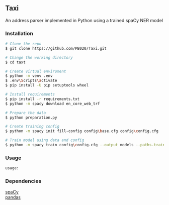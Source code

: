 ## Taxi
An address parser implemented in Python using a trained spaCy NER model

### Installation
```bash
# Clone the repo
$ git clone https://github.com/PB020/Taxi.git

# Change the working directory
$ cd taxt

# Create virtual enviroment
$ python -m venv .env
$ .env\Scripts\activate
$ pip install -U pip setuptools wheel

# Install requirements
$ pip install -r requirements.txt
$ python -m spacy download en_core_web_trf

# Prepare the data
$ python preparation.py

# Create training config
$ python -m spacy init fill-config config\base.cfg config\config.cfg

# Train model using data and config
$ python -m spacy train config\config.cfg --output models --paths.train data\docbins\trainer.spacy --paths.dev data\docbins\trainer.spacy
```

### Usage
```bash
usage:

```

### Dependencies
[spaCy](https://spacy.io)\
[pandas](https://pandas.pydata.org)
